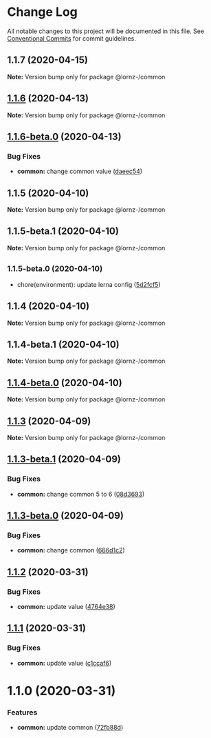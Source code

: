# Change Log

All notable changes to this project will be documented in this file.
See [Conventional Commits](https://conventionalcommits.org) for commit guidelines.

## 1.1.7 (2020-04-15)

**Note:** Version bump only for package @lornz-/common





## [1.1.6](https://github.com/lornz-/lerna-semantic-release-demo/compare/@lornz-/common@1.1.6-beta.0...@lornz-/common@1.1.6) (2020-04-13)

**Note:** Version bump only for package @lornz-/common





## [1.1.6-beta.0](https://github.com/lornz-/lerna-semantic-release-demo/compare/@lornz-/common@1.1.5...@lornz-/common@1.1.6-beta.0) (2020-04-13)


### Bug Fixes

* **common:** change common value ([daeec54](https://github.com/lornz-/lerna-semantic-release-demo/commit/daeec5402fab49cc997d55209d9e5a2cb5c19655))





## 1.1.5 (2020-04-10)

**Note:** Version bump only for package @lornz-/common





## 1.1.5-beta.1 (2020-04-10)

**Note:** Version bump only for package @lornz-/common





## <small>1.1.5-beta.0 (2020-04-10)</small>

* chore(environment): update lerna config ([5d2fcf5](https://github.com/lornz-/lerna-semantic-release-demo/commit/5d2fcf5))





## 1.1.4 (2020-04-10)

**Note:** Version bump only for package @lornz-/common





## 1.1.4-beta.1 (2020-04-10)

**Note:** Version bump only for package @lornz-/common





## [1.1.4-beta.0](https://github.com/lornz-/lerna-semantic-release-demo/compare/@lornz-/common@1.1.3...@lornz-/common@1.1.4-beta.0) (2020-04-10)

**Note:** Version bump only for package @lornz-/common





## [1.1.3](https://github.com/lornz-/lerna-semantic-release-demo/compare/@lornz-/common@1.1.3-beta.1...@lornz-/common@1.1.3) (2020-04-09)

**Note:** Version bump only for package @lornz-/common





## [1.1.3-beta.1](https://github.com/lornz-/lerna-semantic-release-demo/compare/@lornz-/common@1.1.3-beta.0...@lornz-/common@1.1.3-beta.1) (2020-04-09)


### Bug Fixes

* **common:** change common 5 to 6 ([08d3693](https://github.com/lornz-/lerna-semantic-release-demo/commit/08d36936fd560de5a9a2e48f855bc5fbc6f883fa))





## [1.1.3-beta.0](https://github.com/lornz-/lerna-semantic-release-demo/compare/@lornz-/common@1.1.2...@lornz-/common@1.1.3-beta.0) (2020-04-09)


### Bug Fixes

* **common:** change common ([666d1c2](https://github.com/lornz-/lerna-semantic-release-demo/commit/666d1c2d213a05c4d6037a8d422081a58601c075))





## [1.1.2](https://github.com/lornz-/lerna-semantic-release-demo/compare/@lornz-/common@1.1.1...@lornz-/common@1.1.2) (2020-03-31)


### Bug Fixes

* **common:** update value ([4764e38](https://github.com/lornz-/lerna-semantic-release-demo/commit/4764e38f44953a3a0269ab82135a0dea65b7a3a6))





## [1.1.1](https://github.com/lornz-/lerna-semantic-release-demo/compare/@lornz-/common@1.1.0...@lornz-/common@1.1.1) (2020-03-31)


### Bug Fixes

* **common:** update value ([c1ccaf6](https://github.com/lornz-/lerna-semantic-release-demo/commit/c1ccaf63b6aab9d47a0232633d2d78aca277a396))





# 1.1.0 (2020-03-31)


### Features

* **common:** update common ([72fb88d](https://github.com/lornz-/lerna-semantic-release-demo/commit/72fb88dd6da82636fcfb092634867a6cc2c61d46))
